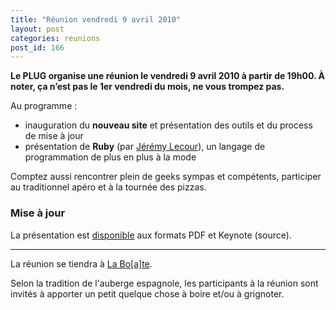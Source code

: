 ```yaml
---
title: "Réunion vendredi 9 avril 2010"
layout: post
categories: reunions
post_id: 166
---
```

**Le PLUG organise une réunion le vendredi 9 avril 2010 à partir de 19h00. À noter, ça n’est pas le 1er vendredi du mois, ne vous trompez pas.**

Au programme :
* inauguration du **nouveau site** et présentation des outils et du process de mise à jour
* présentation de **Ruby** (par [Jérémy Lecour](http://jeremy.wordpress.com)), un langage de programmation de plus en plus à la mode

Comptez aussi rencontrer plein de geeks sympas et compétents, participer au traditionnel apéro et à la tournée des pizzas.

### Mise à jour ###

La présentation est [disponible](/pub/intro_ruby_jlecour.tgz) aux formats PDF et Keynote (source).

----
La réunion se tiendra à [La Bo\[a\]te](http://laboate.com/).

Selon la tradition de l'auberge espagnole, les participants à la réunion sont invités à apporter un petit quelque chose à boire et/ou à grignoter.